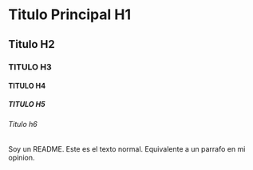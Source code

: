 # Titulo Principal H1
## Titulo H2
### TITULO H3
#### TITULO H4
##### TITULO H5
###### Titulo h6
Soy un README. Este es el texto normal. Equivalente a un parrafo en mi opinion.
